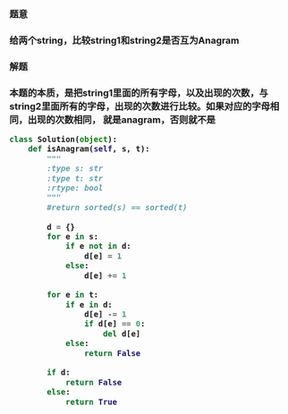 

<h3>题意<h3>
<p>给两个string，比较string1和string2是否互为Anagram<p>

<h3>解题<h3>
<p>本题的本质，是把string1里面的所有字母，以及出现的次数，与string2里面所有的字母，出现的次数进行比较。如果对应的字母相同，出现的次数相同，
就是anagram，否则就不是<p>

```python
class Solution(object):
    def isAnagram(self, s, t):
        """
        :type s: str
        :type t: str
        :rtype: bool
        """
        #return sorted(s) == sorted(t)
        
        d = {}
        for e in s:
            if e not in d:
                d[e] = 1
            else:
                d[e] += 1
        
        for e in t:
            if e in d:
                d[e] -= 1
                if d[e] == 0:
                    del d[e]
            else:
                return False
        
        if d:
            return False
        else:
            return True
```
